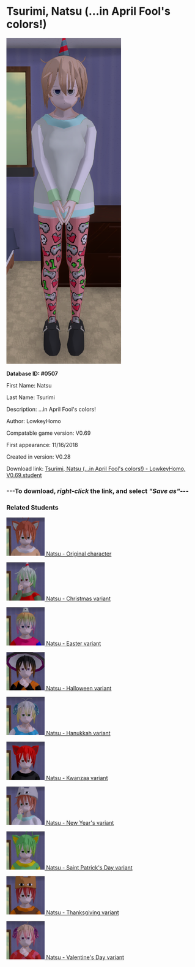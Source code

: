 # Tsurimi, Natsu (...in April Fool's colors!)

<img src="../../Files/Images/Tsurimi, Natsu (...in April Fool's colors!).png" title="Tsurimi, Natsu (...in April Fool's colors!) - LowkeyHomo, V0.69">

**Database ID: #0507**

First Name: Natsu

Last Name: Tsurimi

Description: ...in April Fool's colors!

Author: LowkeyHomo

Compatable game version: V0.69

First appearance: 11/16/2018

Created in version: V0.28

Download link: <a href="https://raw.githubusercontent.com/Arbiter1223/Daigaku-Gurashi-Custom-Students/master/Files/Student%20Files/Tsurimi%2C%20Natsu%20(...in%20April%20Fool's%20colors!)%20-%20LowkeyHomo%2C%20V0.69.student">Tsurimi, Natsu (...in April Fool's colors!) - LowkeyHomo, V0.69.student</a>

### ---**To download, _right-click_ the link, and select _"Save as"_**---

### Related Students

<a href="Tsurimi, Natsu (A shy and friendly kuudere).md"><img src="../../Files/Thumbs/Tsurimi, Natsu (A shy and friendly kuudere).png" height="100" width="100" title="Tsurimi, Natsu (A shy and friendly kuudere) - LowkeyHomo, V0.69"></a><a href="Tsurimi, Natsu (A shy and friendly kuudere).md"> Natsu - Original character</a>

<a href="Tsurimi, Natsu (...in Christmas colors!).md"><img src="../../Files/Thumbs/Tsurimi, Natsu (...in Christmas colors!).png" height="100" width="100" title="Tsurimi, Natsu (...in Christmas colors!) - LowkeyHomo, V0.69"></a><a href="Tsurimi, Natsu (...in Christmas colors!).md"> Natsu - Christmas variant</a>

<a href="Tsurimi, Natsu (...in Easter colors!).md"><img src="../../Files/Thumbs/Tsurimi, Natsu (...in Easter colors!).png" height="100" width="100" title="Tsurimi, Natsu (...in Easter colors!) - LowkeyHomo, V0.69"></a><a href="Tsurimi, Natsu (...in Easter colors!).md"> Natsu - Easter variant</a>

<a href="Tsurimi, Natsu (...in Halloween colors!).md"><img src="../../Files/Thumbs/Tsurimi, Natsu (...in Halloween colors!).png" height="100" width="100" title="Tsurimi, Natsu (...in Halloween colors!) - LowkeyHomo, V0.69"></a><a href="Tsurimi, Natsu (...in Halloween colors!).md"> Natsu - Halloween variant</a>

<a href="Tsurimi, Natsu (...in Hanukkah colors!).md"><img src="../../Files/Thumbs/Tsurimi, Natsu (...in Hanukkah colors!).png" height="100" width="100" title="Tsurimi, Natsu (...in Hanukkah colors!) - LowkeyHomo, V0.69"></a><a href="Tsurimi, Natsu (...in Hanukkah colors!).md"> Natsu - Hanukkah variant</a>

<a href="Tsurimi, Natsu (...in Kwanzaa colors!).md"><img src="../../Files/Thumbs/Tsurimi, Natsu (...in Kwanzaa colors!).png" height="100" width="100" title="Tsurimi, Natsu (...in Kwanzaa colors!) - LowkeyHomo, V0.69"></a><a href="Tsurimi, Natsu (...in Kwanzaa colors!).md"> Natsu - Kwanzaa variant</a>

<a href="Tsurimi, Natsu (...in New Year's colors!).md"><img src="../../Files/Thumbs/Tsurimi, Natsu (...in New Year's colors!).png" height="100" width="100" title="Tsurimi, Natsu (...in New Year's colors!) - LowkeyHomo, V0.69"></a><a href="Tsurimi, Natsu (...in New Year's colors!).md"> Natsu - New Year's variant</a>

<a href="Tsurimi, Natsu (...in Saint Patrick's Day colors!).md"><img src="../../Files/Thumbs/Tsurimi, Natsu (...in Saint Patrick's Day colors!).png" height="100" width="100" title="Tsurimi, Natsu (...in Saint Patrick's Day colors!) - LowkeyHomo, V0.69"></a><a href="Tsurimi, Natsu (...in Saint Patrick's Day colors!).md"> Natsu - Saint Patrick's Day variant</a>

<a href="Tsurimi, Natsu (...in Thanksgiving colors!).md"><img src="../../Files/Thumbs/Tsurimi, Natsu (...in Thanksgiving colors!).png" height="100" width="100" title="Tsurimi, Natsu (...in Thanksgiving colors!) - LowkeyHomo, V0.69"></a><a href="Tsurimi, Natsu (...in Thanksgiving colors!).md"> Natsu - Thanksgiving variant</a>

<a href="Tsurimi, Natsu (...in Valentine's Day colors!).md"><img src="../../Files/Thumbs/Tsurimi, Natsu (...in Valentine's Day colors!).png" height="100" width="100" title="Tsurimi, Natsu (...in Valentine's Day colors!) - LowkeyHomo, V0.69"></a><a href="Tsurimi, Natsu (...in Valentine's Day colors!).md"> Natsu - Valentine's Day variant</a>

